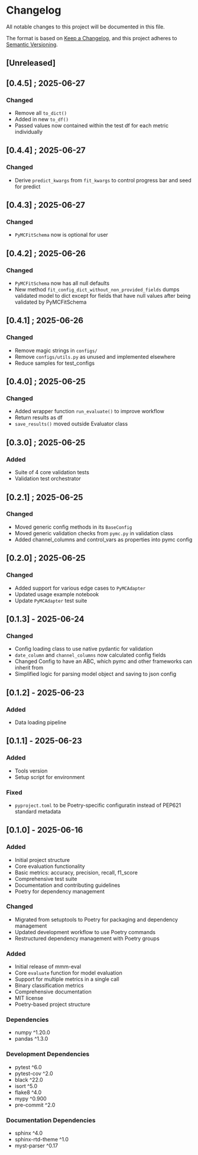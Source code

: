 # Changelog

All notable changes to this project will be documented in this file.

The format is based on [Keep a Changelog](https://keepachangelog.com/en/1.0.0/),
and this project adheres to [Semantic Versioning](https://semver.org/spec/v2.0.0.html).

## [Unreleased]

## [0.4.5] ; 2025-06-27

### Changed

- Remove all `to_dict()`
- Added in new `to_df()`
- Passed values now contained within the test df for each metric individually

## [0.4.4] ; 2025-06-27

### Changed

- Derive `predict_kwargs` from `fit_kwargs` to control progress bar and seed for predict

## [0.4.3] ; 2025-06-27

### Changed

- `PyMCFitSchema` now is optional for user

## [0.4.2] ; 2025-06-26

### Changed

- `PyMCFitSchema` now has all null defaults
- New method `fit_config_dict_without_non_provided_fields` dumps validated model to dict
  except for fields that have null values after being validated by PyMCFitSchema

## [0.4.1] ; 2025-06-26

### Changed

- Remove magic strings in `configs/`
- Remove `configs/utils.py` as unused and implemented elsewhere
- Reduce samples for test_configs

## [0.4.0] ; 2025-06-25

### Changed

- Added wrapper function `run_evaluate()` to improve workflow
- Return results as df
- `save_results()` moved outside Evaluator class

## [0.3.0] ; 2025-06-25

### Added

- Suite of 4 core validation tests
- Validation test orchestrator

## [0.2.1] ; 2025-06-25

### Changed

- Moved generic config methods in its `BaseConfig`
- Moved generic validation checks from `pymc.py` in validation class
- Added channel_columns and control_vars as properties into pymc config

## [0.2.0] ; 2025-06-25

### Changed

- Added support for various edge cases to `PyMCAdapter`
- Updated usage example notebook
- Update `PyMCAdapter` test suite

## [0.1.3] - 2025-06-24

### Changed

- Config loading class to use native pydantic for validation
- `date_column` and `channel_columns` now calculated config fields
- Changed Config to have an ABC, which pymc and other frameworks can inherit from
- Simplified logic for parsing model object and saving to json config

## [0.1.2] - 2025-06-23

### Added

- Data loading pipeline

## [0.1.1] - 2025-06-23

### Added

- Tools version
- Setup script for environment

### Fixed

- `pyproject.toml` to be Poetry-specific configuratin instead of PEP621 standard metadata

## [0.1.0] - 2025-06-16

### Added

- Initial project structure
- Core evaluation functionality
- Basic metrics: accuracy, precision, recall, f1_score
- Comprehensive test suite
- Documentation and contributing guidelines
- Poetry for dependency management

### Changed

- Migrated from setuptools to Poetry for packaging and dependency management
- Updated development workflow to use Poetry commands
- Restructured dependency management with Poetry groups

### Added

- Initial release of mmm-eval
- Core `evaluate` function for model evaluation
- Support for multiple metrics in a single call
- Binary classification metrics
- Comprehensive documentation
- MIT license
- Poetry-based project structure

### Dependencies

- numpy ^1.20.0
- pandas ^1.3.0

### Development Dependencies

- pytest ^6.0
- pytest-cov ^2.0
- black ^22.0
- isort ^5.0
- flake8 ^4.0
- mypy ^0.900
- pre-commit ^2.0

### Documentation Dependencies

- sphinx ^4.0
- sphinx-rtd-theme ^1.0
- myst-parser ^0.17
